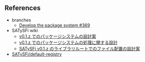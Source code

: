 ## References

- branches
  - [Develop the package system #369](https://github.com/gfngfn/SATySFi/pull/369)
- SATySFi wiki
  - [v0.1.z でのパッケージシステムの設計案](https://github.com/gfngfn/SATySFi/wiki/v0.1.z-%E3%81%A7%E3%81%AE%E3%83%91%E3%83%83%E3%82%B1%E3%83%BC%E3%82%B8%E3%82%B7%E3%82%B9%E3%83%86%E3%83%A0%E3%81%AE%E8%A8%AD%E8%A8%88%E6%A1%88)
  - [v0.1.z でのパッケージシステムの処理に関する設計](https://github.com/gfngfn/SATySFi/wiki/v0.1.z-%E3%81%A7%E3%81%AE%E3%83%91%E3%83%83%E3%82%B1%E3%83%BC%E3%82%B8%E3%82%B7%E3%82%B9%E3%83%86%E3%83%A0%E3%81%AE%E5%87%A6%E7%90%86%E3%81%AB%E9%96%A2%E3%81%99%E3%82%8B%E8%A8%AD%E8%A8%88)
  - [SATySFi v0.1.z のライブラリルートでのファイル配置の設計案](https://github.com/gfngfn/SATySFi/wiki/SATySFi-v0.1.z-%E3%81%AE%E3%83%A9%E3%82%A4%E3%83%96%E3%83%A9%E3%83%AA%E3%83%AB%E3%83%BC%E3%83%88%E3%81%A7%E3%81%AE%E3%83%95%E3%82%A1%E3%82%A4%E3%83%AB%E9%85%8D%E7%BD%AE%E3%81%AE%E8%A8%AD%E8%A8%88%E6%A1%88)
- [SATySFi/default-registry](https://github.com/SATySFi/default-registry)
